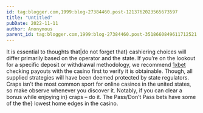 ```yaml
---
id: tag:blogger.com,1999:blog-27384460.post-1213762023565673597
title: "Untitled"
pubDate: 2022-11-11
author: Anonymous
parent_id: tag:blogger.com,1999:blog-27384460.post-3518660849611712521
---
```


It is essential to thoughts that|do not forget that} cashiering choices will differ primarily based on the operator and the state. If you’re on the lookout for a specific deposit or withdrawal methodology, we recommend [1xbet](https://casino.edu.kg/1xbet-korea.html) checking payouts with the casino first to verify it is obtainable. Though, all supplied strategies will have been deemed protected by state regulators. Craps isn’t the most common sport for online casinos in the united states, so make observe whenever you discover it. Notably, if you can clear a bonus while enjoying in} craps – do it. The Pass/Don’t Pass bets have some of the the} lowest home edges in the casino.